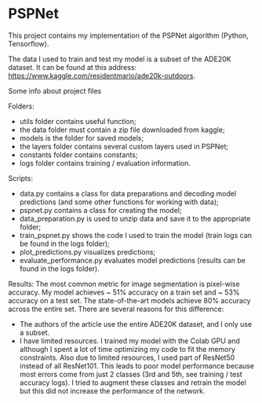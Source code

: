 # PSPNet
This project contains my implementation of the PSPNet algorithm (Python, Tensorflow).

The data I used to train and test my model is a subset of the ADE20K dataset. It can be found at this address: https://www.kaggle.com/residentmario/ade20k-outdoors.

Some info about project files

Folders:
- utils folder contains useful function;
- the data folder must contain a zip file downloaded from kaggle;
- models is the folder for saved models;
- the layers folder contains several custom layers used in PSPNet;
- constants folder contains constants;
- logs folder contains training / evaluation information.

Scripts:
- data.py contains a class for data preparations and decoding model predictions (and some other functions for working with data);
- pspnet.py contains a class for creating the model;
- data_preparation.py is used to unzip data and save it to the appropriate folder;
- train_pspnet.py shows the code I used to train the model (train logs can be found in the logs folder);
- plot_predictions.py visualizes predictions;
- evaluate_performance.py evaluates model predictions (results can be found in the logs folder).

Results:
The most common metric for image segmentation is pixel-wise accuracy. My model achieves ~ 51% accuracy on a train set and ~ 53% accuracy on a test set. The state-of-the-art models achieve 80% accuracy across the entire set. 
There are several reasons for this difference:
- The authors of the article use the entire ADE20K dataset, and I only use a subset.
- I have limited resources. I trained my model with the Colab GPU and although I spent a lot of time optimizing my code to fit the memory constraints. Also due to limited resources, I used part of ResNet50 instead of all ResNet101. This leads to poor model performance because most errors come from just 2 classes (3rd and 5th, see training / test accuracy logs). I tried to augment these classes and retrain the model but this did not increase the performance of the network.

